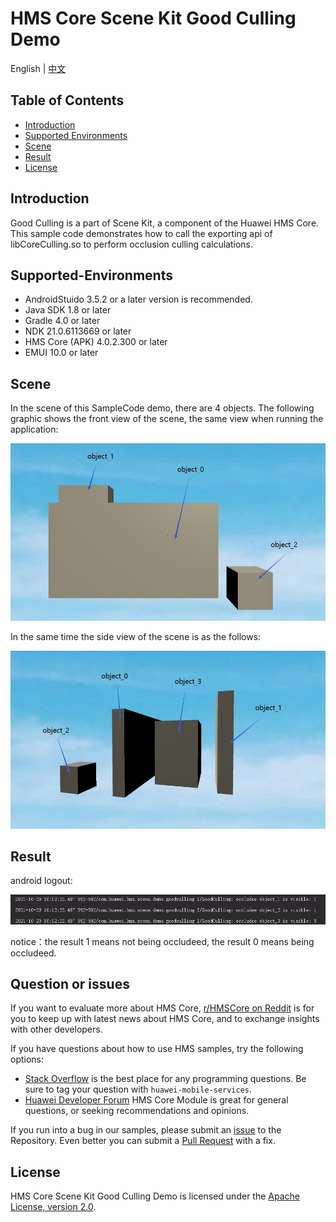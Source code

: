 # HMS Core Scene Kit Good Culling Demo

English | [中文](README_ZH.md)

## Table of Contents

* [Introduction](#introduction)
* [Supported Environments](#supported-environments)
* [Scene](#scene)
* [Result](#result)
* [License](#license)

## Introduction

Good Culling is a part of Scene Kit, a component of the Huawei HMS Core. This sample code demonstrates how to call the exporting api of libCoreCulling.so to perform occlusion culling calculations.

## Supported-Environments

* AndroidStuido 3.5.2 or a later version is recommended.
* Java SDK 1.8 or later
* Gradle 4.0 or later
* NDK 21.0.6113669 or later
* HMS Core (APK) 4.0.2.300 or later
* EMUI 10.0 or later

## Scene

In the scene of this SampleCode demo, there are 4 objects. The following graphic shows the front view of the scene, the same view when running the application:

![scene_front.jpg](image/scene_front.jpg)

In the same time the side view of the scene is as the follows:

![scene_side.jpg](image/scene_side.jpg)

## Result

android logout:

![log.PNG](image/log.PNG)

notice：the result 1 means not being occludeed, the result 0 means being occludeed. 

## Question or issues

If you want to evaluate more about HMS Core,
[r/HMSCore on Reddit](https://www.reddit.com/r/HuaweiDevelopers/) is for you to keep up with latest news about HMS Core, and to exchange insights with other developers.

If you have questions about how to use HMS samples, try the following options:

- [Stack Overflow](https://stackoverflow.com/questions/tagged/huawei-mobile-services?tab=Votes) is the best place for any programming questions. Be sure to tag your question with 
  `huawei-mobile-services`.
- [Huawei Developer Forum](https://forums.developer.huawei.com/forumPortal/en/home?fid=0101187876626530001) HMS Core Module is great for general questions, or seeking recommendations and opinions.

If you run into a bug in our samples, please submit an [issue](https://github.com/HMS-Core/hms-scene-GoodCulling-demo/issues) to the Repository. Even better you can submit a [Pull Request](https://github.com/HMS-Core/hms-scene-GoodCulling-demo/pulls) with a fix.

## License

HMS Core Scene Kit Good Culling Demo is licensed under the [Apache License, version 2.0](http://www.apache.org/licenses/LICENSE-2.0).
